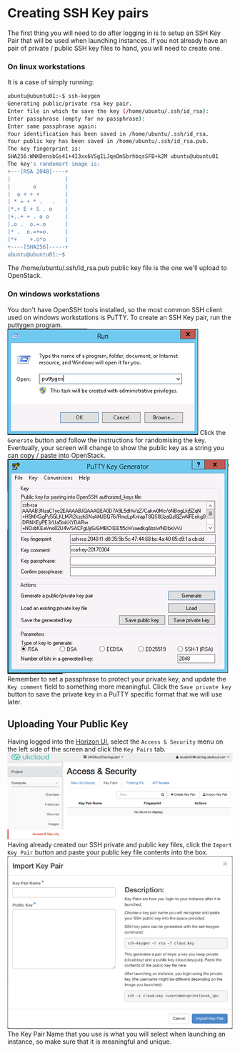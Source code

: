 Creating SSH Key pairs
======================

The first thing you will need to do after logging in is to setup an SSH Key Pair that will be used when launching instances. If you not already have an pair of private / public SSH key files to hand, you will need to create one.

### On linux workstations
It is a case of simply running:

``` bash
ubuntu@ubuntu01:~$ ssh-keygen
Generating public/private rsa key pair.
Enter file in which to save the key (/home/ubuntu/.ssh/id_rsa):
Enter passphrase (empty for no passphrase):
Enter same passphrase again:
Your identification has been saved in /home/ubuntu/.ssh/id_rsa.
Your public key has been saved in /home/ubuntu/.ssh/id_rsa.pub.
The key fingerprint is:
SHA256:WNKDensbGs41+4I3xx6VSgILJqeDmSbrhbqsSFB+k2M ubuntu@ubuntu01
The key's randomart image is:
+---[RSA 2048]----+
|                 |
|       o         |
|  o + + +        |
| * = + * .   .   |
|*.+ E + S . o    |
|+..+ + . o o     |
|.o .  o.=.o      |
|* .  o.=+=o.     |
|*+    +.o*o      |
+----[SHA256]-----+
ubuntu@ubuntu01:~$
```

The /home/ubuntu/.ssh/id_rsa.pub public key file is the one we'll upload to OpenStack.

### On windows workstations

You don't have OpenSSH tools installed, so the most common SSH client used on windows workstations is PuTTY. To create an SSH Key pair, run the puttygen program.
![Running the PuTTY Key Generator](../images/run-puttygen.jpg)
Click the ```Generate``` button and follow the instructions for randomising the key. Eventually, your screen will change to show the public key as a string you can copy / paste into OpenStack.
![PuTTY Key Generator](../images/puttygen.jpg)
Remember to set a passphrase to protect your private key, and update the ```Key comment``` field to something more meaningful. Click the ```Save private key``` button to save the private key in a PuTTY specific format that we will use later.

## Uploading Your Public Key
Having logged into the [Horizon UI](https://cor00005.cni.ukclcoud.com), select the ```Access & Security``` menu on the left side of the screen and click the ```Key Pairs``` tab.
![Key Pairs List](../images/keypairs.jpg)
Having already created our SSH private and public key files, click the ```Import Key Pair``` button and paste your public key file contents into the box.
![Import Key Pair](../images/import-keypair.jpg)
The Key Pair Name that you use is what you will select when launching an instance, so make sure that it is meaningful and unique.